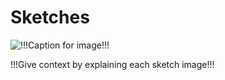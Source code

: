 # Sketches

![!!!Caption for image!!!](!!!filename.png!!!)

!!!Give context by explaining each sketch image!!!